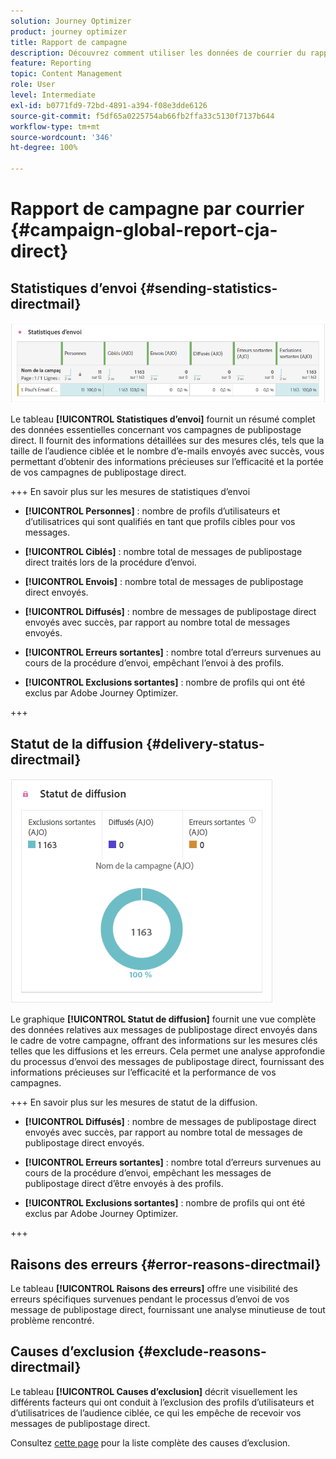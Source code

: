 ```yaml
---
solution: Journey Optimizer
product: journey optimizer
title: Rapport de campagne
description: Découvrez comment utiliser les données de courrier du rapport de campagne.
feature: Reporting
topic: Content Management
role: User
level: Intermediate
exl-id: b0771fd9-72bd-4891-a394-f08e3dde6126
source-git-commit: f5df65a0225754ab66fb2ffa33c5130f7137b644
workflow-type: tm+mt
source-wordcount: '346'
ht-degree: 100%

---
```


# Rapport de campagne par courrier {#campaign-global-report-cja-direct}

## Statistiques d’envoi {#sending-statistics-directmail}

![](assets/cja-direct-sending-stat.png)

Le tableau **[!UICONTROL Statistiques d’envoi]** fournit un résumé complet des données essentielles concernant vos campagnes de publipostage direct. Il fournit des informations détaillées sur des mesures clés, tels que la taille de l’audience ciblée et le nombre d’e-mails envoyés avec succès, vous permettant d’obtenir des informations précieuses sur l’efficacité et la portée de vos campagnes de publipostage direct.

+++ En savoir plus sur les mesures de statistiques d’envoi

* **[!UICONTROL Personnes]** : nombre de profils d’utilisateurs et d’utilisatrices qui sont qualifiés en tant que profils cibles pour vos messages.

* **[!UICONTROL Ciblés]** : nombre total de messages de publipostage direct traités lors de la procédure d’envoi.

* **[!UICONTROL Envois]** : nombre total de messages de publipostage direct envoyés.

* **[!UICONTROL Diffusés]** : nombre de messages de publipostage direct envoyés avec succès, par rapport au nombre total de messages envoyés.

* **[!UICONTROL Erreurs sortantes]** : nombre total d’erreurs survenues au cours de la procédure d’envoi, empêchant l’envoi à des profils.

* **[!UICONTROL Exclusions sortantes]** : nombre de profils qui ont été exclus par Adobe Journey Optimizer.

+++

## Statut de la diffusion {#delivery-status-directmail}

![](assets/cja-direct-delivery-status.png)

Le graphique **[!UICONTROL Statut de diffusion]** fournit une vue complète des données relatives aux messages de publipostage direct envoyés dans le cadre de votre campagne, offrant des informations sur les mesures clés telles que les diffusions et les erreurs. Cela permet une analyse approfondie du processus d’envoi des messages de publipostage direct, fournissant des informations précieuses sur l’efficacité et la performance de vos campagnes.

+++ En savoir plus sur les mesures de statut de la diffusion.

* **[!UICONTROL Diffusés]** : nombre de messages de publipostage direct envoyés avec succès, par rapport au nombre total de messages de publipostage direct envoyés.

* **[!UICONTROL Erreurs sortantes]** : nombre total d’erreurs survenues au cours de la procédure d’envoi, empêchant les messages de publipostage direct d’être envoyés à des profils.

* **[!UICONTROL Exclusions sortantes]** : nombre de profils qui ont été exclus par Adobe Journey Optimizer.

+++

## Raisons des erreurs {#error-reasons-directmail}

Le tableau **[!UICONTROL Raisons des erreurs]** offre une visibilité des erreurs spécifiques survenues pendant le processus d’envoi de vos message de publipostage direct, fournissant une analyse minutieuse de tout problème rencontré.

## Causes d’exclusion {#exclude-reasons-directmail}

[](assets/cja-direct-excluded.png)

Le tableau **[!UICONTROL Causes d’exclusion]** décrit visuellement les différents facteurs qui ont conduit à l’exclusion des profils d’utilisateurs et d’utilisatrices de l’audience ciblée, ce qui les empêche de recevoir vos messages de publipostage direct.

Consultez [cette page](exclusion-list.md) pour la liste complète des causes d’exclusion.
